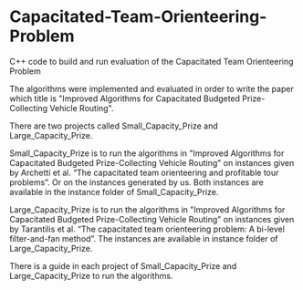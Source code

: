 # Capacitated-Team-Orienteering-Problem

C++ code to build and run evaluation of the Capacitated Team Orienteering Problem

The algorithms were implemented and evaluated in order to write the paper which title is
"Improved Algorithms for Capacitated Budgeted Prize-Collecting Vehicle Routing". 

There are two projects called Small_Capacity_Prize and Large_Capacity_Prize.

Small_Capacity_Prize is to run the algorithms in "Improved Algorithms for Capacitated Budgeted Prize-Collecting Vehicle Routing" on instances given by 
Archetti et al. “The capacitated team orienteering and profitable tour problems”. Or on the instances generated by us. Both instances are available in the instance folder of Small_Capacity_Prize.

Large_Capacity_Prize is to run the algorithms in "Improved Algorithms for Capacitated Budgeted Prize-Collecting Vehicle Routing" on instances given by 
Tarantilis et al. “The capacitated team orienteering problem: A bi-level filter-and-fan method”. The instances are available in instance folder of Large_Capacity_Prize.

There is a guide in each project of Small_Capacity_Prize and Large_Capacity_Prize to run the algorithms.
